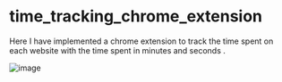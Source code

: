 # time_tracking_chrome_extension

Here I have implemented a chrome extension to track the time spent on each website with the time spent in minutes and seconds .

![image](https://github.com/shruti2403/time_tracking_chrome_extension/assets/94970502/79e9057f-be24-46c4-b242-4925162e5487)